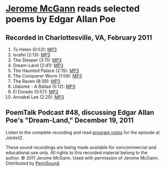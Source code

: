 [Jerome McGann](http://writing.upenn.edu/pennsound/x/McGann.php) reads selected poems by Edgar Allan Poe
========================================================================================================

Recorded in Charlottesville, VA, February 2011
----------------------------------------------

1.  To Helen (0:52): [MP3](http://media.sas.upenn.edu/pennsound/authors/McGann/McGann-Jerome_01_To-Helen_Poe-poems_Charlottesville-VA_02-2011.mp3)
2.  Israfel (2:13): [MP3](http://media.sas.upenn.edu/pennsound/authors/McGann/McGann-Jerome_02_Israfel_Poe-poems_Charlottesville-VA_02-2011.mp3)
3.  The Sleeper (3:11): [MP3](http://media.sas.upenn.edu/pennsound/authors/McGann/McGann-Jerome_03_The-Sleeper_Poe-poems_Charlottesville-VA_02-2011.mp3)
4.  Dream-Land (2:41): [MP3](http://media.sas.upenn.edu/pennsound/authors/McGann/McGann-Jerome_04_Dream-Land_Poe-poems_Charlottesville-VA_02-2011.mp3)
5.  The Haunted Palace (2:15): [MP3](http://media.sas.upenn.edu/pennsound/authors/McGann/McGann-Jerome_05_The-Haunted-Palace_Poe-poems_Charlottesville-VA_02-2011.mp3)
6.  The Conquerer Worm (1:59): [MP3](http://media.sas.upenn.edu/pennsound/authors/McGann/McGann-Jerome_06_The-Conquerer-Worm_Poe-poems_Charlottesville-VA_02-2011.mp3)
7.  The Raven (8:39): [MP3](http://media.sas.upenn.edu/pennsound/authors/McGann/McGann-Jerome_07_The-Raven_Poe-poems_Charlottesville-VA_02-2011.mp3)
8.  Ulalume - A Ballad (5:12): [MP3](http://media.sas.upenn.edu/pennsound/authors/McGann/McGann-Jerome_08_Ulalume_Poe-poems_Charlottesville-VA_02-2011.mp3)
9.  El Dorado (0:57): [MP3](http://media.sas.upenn.edu/pennsound/authors/McGann/McGann-Jerome_09_El-Dorado_Poe-poems_Charlottesville-VA_02-2011.mp3)
10. Annabel Lee (2:25): [MP3](http://media.sas.upenn.edu/pennsound/authors/McGann/McGann-Jerome_10_Anabel-Lee_Poe-poems_Charlottesville-VA_02-2011.mp3)

PoemTalk Podcast \#48, discussing Edgar Allan Poe's "Dream-Land," December 19, 2011
-----------------------------------------------------------------------------------

Listen to the complete recording and read [program notes](https://jacket2.org/commentary/ill-angelic-poetics-poemtalk-48) for the episode at *Jacket2*.

These sound recordings are being made available for noncommercial and educational use only. All rights to this recorded material belong to the author.
© 2011 Jerome McGann. Used with permission of Jerome McGann. Distributed by [PennSound](http://writing.upenn.edu/pennsound/).
